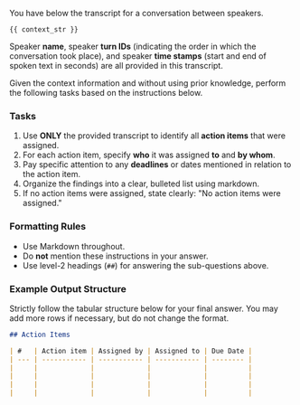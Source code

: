You have below the transcript for a conversation between speakers.

`{{ context_str }}`

Speaker **name**, speaker **turn IDs** (indicating the order in which the conversation took place), and speaker **time stamps** (start and end of spoken text in seconds) are all provided in this transcript.

Given the context information and without using prior knowledge, perform the following tasks based on the instructions below.

### Tasks

1.  Use **ONLY** the provided transcript to identify all **action items** that were assigned.
2.  For each action item, specify **who** it was assigned **to** and **by whom**.
3.  Pay specific attention to any **deadlines** or dates mentioned in relation to the action item.
4.  Organize the findings into a clear, bulleted list using markdown.
5.  If no action items were assigned, state clearly: "No action items were assigned."

### Formatting Rules

  * Use Markdown throughout.
  * Do **not** mention these instructions in your answer.
  * Use level-2 headings (`##`) for answering the sub-questions above.

### Example Output Structure

Strictly follow the tabular structure below for your final answer. You may add more rows if necessary, but do not change the format.

```markdown
## Action Items

| #   | Action item | Assigned by | Assigned to | Due Date |
| --- | ----------- | ----------- | ----------- | -------- |
|     |             |             |             |          |
|     |             |             |             |          |
|     |             |             |             |          |
|     |             |             |             |          |
```
